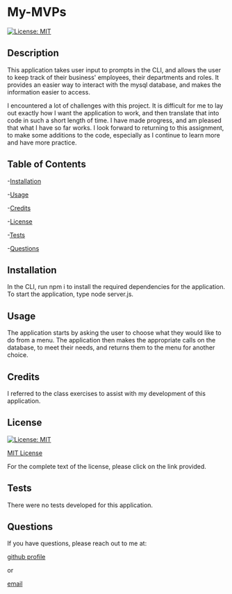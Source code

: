 # My-MVPs

[![License: MIT](https://img.shields.io/badge/License-MIT-yellow.svg)](https://opensource.org/licenses/MIT)

## Description

This application takes user input to prompts in the CLI, and allows the user to keep track of their business' employees, their departments and roles.  It provides an easier way to interact with the mysql database, and makes the information easier to access.

I encountered a lot of challenges with this project.  It is difficult for me to lay out exactly how I want the application to work, and then translate that into code in such a short length of time.  I have made progress, and am pleased that what I have so far works.  I look forward to returning to this assignment, to make some additions to the code, especially as I continue to learn more and have more practice.

## Table of Contents

-[Installation](#Installation)

-[Usage](#Usage)

-[Credits](#Credits)

-[License](#License)

-[Tests](#Tests)

-[Questions](#Questions)

## Installation

In the CLI, run npm i to install the required dependencies for the application.  To start the application, type node server.js.

## Usage

The application starts by asking the user to choose what they would like to do from a menu.  The application then makes the appropriate calls on the database, to meet their needs, and returns them to the menu for another choice.
 
## Credits

I referred to the class exercises to assist with my development of this application.

## License

[![License: MIT](https://img.shields.io/badge/License-MIT-yellow.svg)](https://opensource.org/licenses/MIT)
 
[MIT License](https://opensource.org/license/mit-0/)
 
For the complete text of the license, please click on the link provided.

## Tests

There were no tests developed for this application.

## Questions

If you have questions, please reach out to me at:

[github profile](github.com/lhardywilcox)

or

[email](motacycaryda@mac.com)